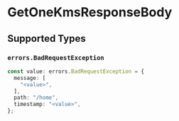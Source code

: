 # GetOneKmsResponseBody


## Supported Types

### `errors.BadRequestException`

```typescript
const value: errors.BadRequestException = {
  message: [
    "<value>",
  ],
  path: "/home",
  timestamp: "<value>",
};
```

